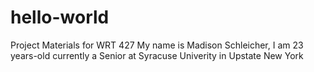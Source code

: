 # hello-world
Project Materials for WRT 427
My name is Madison Schleicher, I am 23 years-old currently a Senior at Syracuse Univerity in Upstate New York
